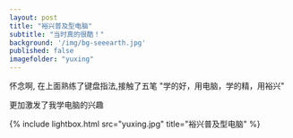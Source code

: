 ```yaml
---
layout: post
title: "裕兴普及型电脑"
subtitle: "当时真的很酷！"
background: '/img/bg-seeearth.jpg'
published: false
imagefolder: "yuxing"
---
```


怀念啊, 在上面熟练了键盘指法,接触了五笔 "学的好，用电脑，学的精，用裕兴"

更加激发了我学电脑的兴趣

{% include lightbox.html src="yuxing.jpg" title="裕兴普及型电脑" %}